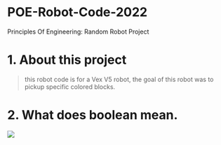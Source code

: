# POE-Robot-Code-2022
Principles Of Engineering: Random Robot Project

# 1. About this project

> this robot code is for a Vex V5 robot, the goal of this robot was to pickup specific colored blocks.

# 2. What does boolean mean.

<img src="https://media.discordapp.net/attachments/903243553143144448/903709669753770004/caption.gif"></img>

